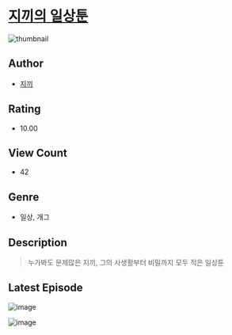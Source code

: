 # [지끼의 일상툰](https://comic.naver.com/bestChallenge/list?titleId=810940)
![thumbnail](https://image-comic.pstatic.net/user_contents_data/challenge_comic/2023/05/25/367121/upload_7220452401939440690_480x623.jpeg)

## Author
- [지끼](https://comic.naver.com/artistTitle?id=367121)

## Rating
- 10.00

## View Count
- 42

## Genre
- 일상, 개그

## Description
> 누가봐도 문제많은 지끼, 그의 사생활부터 비밀까지 모두 적은 일상툰


## Latest Episode
![image](https://image-comic.pstatic.net/user_contents_data/challenge_comic/2023/05/25/367121/upload_7149805499221303652.jpeg)

![image](https://image-comic.pstatic.net/user_contents_data/challenge_comic/2023/05/25/367121/upload_7147322977270706487.jpeg)
